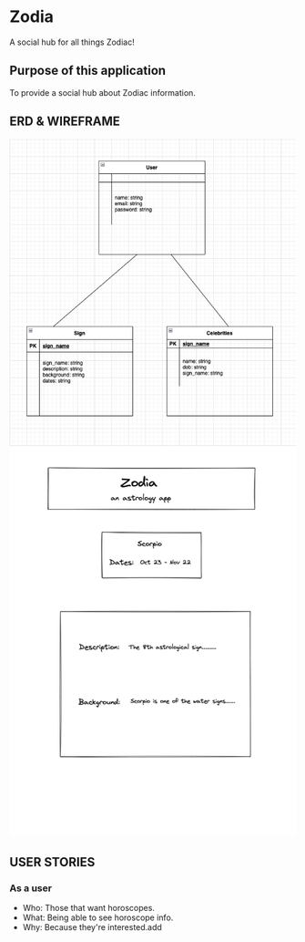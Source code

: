 # Zodia
A social hub for all things Zodiac!

## Purpose of this application
To provide a social hub about Zodiac information.

## ERD & WIREFRAME
![Getting Started](./img/zodia_erd.png)
![Getting Started](./img/wireframe2.png)

## USER STORIES
### As a user
- Who: Those that want horoscopes.
- What: Being able to see horoscope info.
- Why: Because they're interested.add